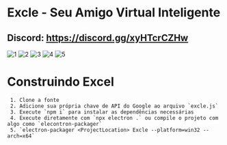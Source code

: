 # Excle - Seu Amigo Virtual Inteligente
## Discord: https://discord.gg/xyHTcrCZHw
![1](https://github.com/GujoGPS/Excle-Seu-Amigo-Virtual-Inteligente/assets/155565590/8396393b-789d-4fe7-9220-7e9ea2be4c84)
![2](https://github.com/GujoGPS/Excle-Seu-Amigo-Virtual-Inteligente/assets/155565590/b93ae87c-b651-4b47-9eca-12adaadf6f6a)
![3](https://github.com/GujoGPS/Excle-Seu-Amigo-Virtual-Inteligente/assets/155565590/d106f40c-4ef2-478a-8358-929ab4f32a1c)
![4](https://github.com/GujoGPS/Excle-Seu-Amigo-Virtual-Inteligente/assets/155565590/4b8ff71e-622e-44d7-a7c8-cef841b440a5)
![5](https://github.com/GujoGPS/Excle-Seu-Amigo-Virtual-Inteligente/assets/155565590/ae874580-310c-48cf-b9d3-1cac614518d3)
# Construindo Excel
     1. Clone a fonte
     2. Adicione sua própria chave de API do Google ao arquivo `excle.js`
     3. Execute `npm i` para instalar as dependências necessárias
     4. Execute diretamente com `npx electron .` ou compile o projeto com algo como `elecontron-packager`
     5. `electron-packager <ProjectLocation> Excle --platform=win32 --arch=x64`
